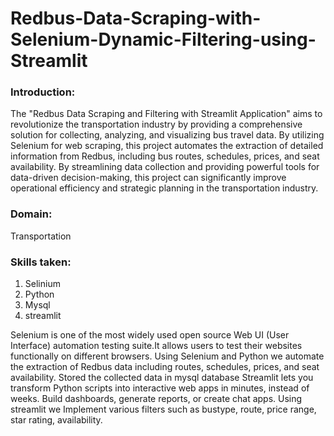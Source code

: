 # Redbus-Data-Scraping-with-Selenium-Dynamic-Filtering-using-Streamlit
### Introduction:
The "Redbus Data Scraping and Filtering with Streamlit Application" aims to revolutionize the transportation industry by providing a comprehensive solution for collecting, analyzing, and visualizing bus travel data. By utilizing Selenium for web scraping, this project automates the extraction of detailed information from Redbus, including bus routes, schedules, prices, and seat availability. By streamlining data collection and providing powerful tools for data-driven decision-making, this project can significantly improve operational efficiency and strategic planning in the transportation industry.

### Domain:
  Transportation

### Skills taken:
1. Selinium
2. Python
3. Mysql
4. streamlit

Selenium is one of the most widely used open source Web UI (User Interface) automation testing suite.It allows users to test their websites functionally on different browsers. 
Using Selenium and Python we automate the extraction of Redbus data including routes, schedules, prices, and seat availability.
Stored the collected data in mysql database
Streamlit lets you transform Python scripts into interactive web apps in minutes, instead of weeks. Build dashboards, generate reports, or create chat apps.
Using streamlit we Implement various filters such as bustype, route, price range, star rating, availability.

